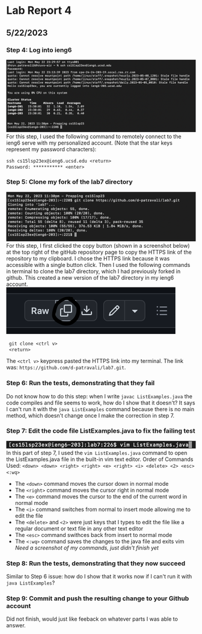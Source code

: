 # Lab Report 4
## 5/22/2023

### Step 4: Log into ieng6
![Image](CSE15LLab4Step1.png)
For this step, I used the following command to remotely connect to the ieng6 serve with my personalized account. (Note that the star keys represent my password characters):
    
    ssh cs15lsp23ex@ieng6.ucsd.edu <return>
    Password: *********** <enter>

### Step 5: Clone my fork of the lab7 directory
![Image](CSE15LLab4Step2.png)
For this step, I first clicked the copy button (shown in a screenshot below) at the top right of the gitHub repository page to copy the HTTPS link of the repository to my clipboard. I chose the HTTPS link because it was accessible with a single button click. Then I used the following commands in terminal to clone the lab7 directory, which I had previously forked in github. This created a new version of the lab7 directory in my ieng6 account.
![Image](CopyKeyPressLab4.png)

     git clone <ctrl v>
     <return>
The `<ctrl v>` keypress pasted the HTTPS link into my terminal. The link was: `https://github.com/d-patravali/lab7.git`.

### Step 6: Run the tests, demonstrating that they fail
Do not know how to do this step: when I write `javac ListExamples.java` the code compiles and file seems to work, how do I show that it doesn't? It says I can't run it with the `java ListExamples` command because there is no main method, which doesn't change once I make the correction in step 7.

### Step 7: Edit the code file ListExamples.java to fix the failing test
![Image](CSE15LLab4Step7P1.png)
In this part of step 7, I used the `vim ListExamples.java` command to open the ListExamples.java file in the built-in vim text editor.
Order of Commands Used: `<down> <down> <right> <right> <e> <right> <i> <delete> <2> <esc> <:wq>`
  - The `<down>` command moves the cursor down in normal mode
  - The `<right>` command moves the cursor right in normal mode
  - The `<e>` command moves the cursor to the end of the current word in normal mode
  - The `<i>` command switches from normal to insert mode allowing me to edit the file
  - The `<delete>` and `<2>` were just keys that I types to edit the file like a regular document or text file in any other text editor
  - The `<esc>` command swithces back from insert to normal mode
  - The `<:wq>` command saves the changes to the java file and exits vim
  *Need a screenshot of my commands, just didn't finish yet*

### Step 8: Run the tests, demonstrating that they now succeed
Similar to Step 6 issue: how do I show that it works now if I can't run it with `java ListExamples`?

### Step 9: Commit and push the resulting change to your Github account
Did not finish, would just like feeback on whatever parts I was able to answer.
